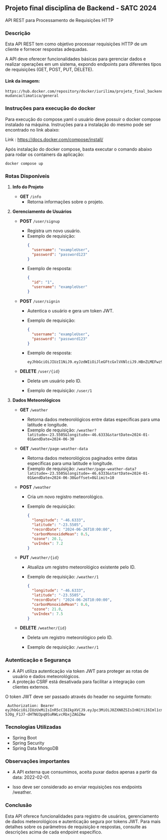 
## Projeto final disciplina de Backend - SATC 2024

API REST para Processamento de Requisições HTTP

### Descrição

Esta API REST tem como objetivo processar requisições HTTP de um cliente e fornecer respostas adequadas.

A API deve oferecer funcionalidades básicas para gerenciar dados e realizar operações em um sistema, expondo endpoints para diferentes tipos de requisições (GET, POST, PUT, DELETE).


#### Link da imagem:
```
https://hub.docker.com/repository/docker/iurilima/projeto_final_backend_satc-mudancaclimatica/general
```

### Instruções para execução do docker
Para execução do compose.yaml o usuário deve possuir o docker compose instalado na máquina. Instruções para a instalação do mesmo pode ser encontrado no link abaixo:

Link : https://docs.docker.com/compose/install/

Após instalação do docker compose, basta executar o comando abaixo para rodar os containers da aplicação:

```docker compose up```


### Rotas Disponíveis

1. **Info do Projeto**

    - **GET** `/info`
        - Retorna informações sobre o projeto.


2. **Gerenciamento de Usuários**

    - **POST** `/user/signup`
        - Registra um novo usuário.
        - Exemplo de requisição:
          ```json
          {
            "username": "exampleUser",
            "password": "password123"
          }
          ```
        - Exemplo de resposta:
          ```json
          {
            "id": "1",
            "username": "exampleUser"
          }
          ```

    - **POST** `/user/signin`
   
        - Autentica o usuário e gera um token JWT.
      
        - Exemplo de requisição:
      
          ```json
          {
            "username": "exampleUser",
            "password": "password123"
          }
          ```
          
        - Exemplo de resposta:
      
          ```
          eyJhbGciOiJIUzI1NiJ9.eyJzdWIiOiJleGFtcGxlVXNlciJ9.HBnZLMEFwz9rf6JqfN6YSeQc2sVkiSfRzBqy6XjVv0k
          ```

    - **DELETE** `/user/{id}`
   
        - Deleta um usuário pelo ID.
      
        - Exemplo de requisição: `/user/1`


3. **Dados Meteorológicos**

    - **GET** `/weather`
        - Retorna dados meteorológicos entre datas específicas para uma latitude e longitude.
        - Exemplo de requisição: `/weather?latitude=-23.5505&longitude=-46.6333&startDate=2024-01-01&endDate=2024-06-30`

    - **GET** `/weather/page-weather-data`
        - Retorna dados meteorológicos paginados entre datas específicas para uma latitude e longitude.
        - Exemplo de requisição: `/weather/page-weather-data?latitude=-23.5505&longitude=-46.6333&startDate=2024-01-01&endDate=2024-06-30&offset=0&limit=10`

    - **POST** `/weather`
        - Cria um novo registro meteorológico.
      
        - Exemplo de requisição:
      
          ```json
          {
            "longitude": "-46.6333",
            "latitude": "-23.5505",
            "recordDate": "2024-06-26T10:00:00",
            "carbonMonoxideMean": 0.5,
            "ozone": 20.1,
            "uvIndex": 7.2
          }
          ```

    - **PUT** `/weather/{id}`
        - Atualiza um registro meteorológico existente pelo ID.
      
        - Exemplo de requisição: `/weather/1`
      
          ```json
          {
            "longitude": "-46.6333",
            "latitude": "-23.5505",
            "recordDate": "2024-06-26T10:00:00",
            "carbonMonoxideMean": 0.6,
            "ozone": 21.0,
            "uvIndex": 7.5
          }
          ```

    - **DELETE** `/weather/{id}`
   
        - Deleta um registro meteorológico pelo ID.
      
        - Exemplo de requisição: `/weather/1`


### Autenticação e Segurança

- A API utiliza autenticação via token JWT para proteger as rotas de usuário e dados meteorológicos.
- A proteção CSRF está desativada para facilitar a integração com clientes externos.

O token JWT deve ser passado através do header no seguinte formato:
```
 Authorization: Bearer eyJhbGciOiJIUzUxMiIsInR5cCI6IkpXVCJ9.eyJpc3MiOiJ0ZXN0ZSIsInN1YiI6Iml1cmltYXJxdWVzQGhvdG1haWwuY29tIiwicm9sZSI6IkFETUlOIiwiaWF0IjoxNzE5MzYyOTAzLCJleHAiOjE3NzkzNjI5MDN9.dpKFuKAvP8G6BGyW4DgC3AjlgbpZ24aHLCKKHqmnBNXvGbcE1-5JOg_F1J7-dHTNU3pq0SuRWLvcRbxjZAGZAw
```


### Tecnologias Utilizadas

- Spring Boot
- Spring Security
- Spring Data MongoDB


### Observações importantes

- A API externa que consumimos, aceita puxar dados apenas a partir da data: 2022-02-01.

- Isso deve ser considerado ao enviar requisições nos endpoints /weather.


### Conclusão

Esta API oferece funcionalidades para registro de usuários, gerenciamento de dados meteorológicos e autenticação segura por tokens JWT. Para mais detalhes sobre os parâmetros de requisição e respostas, consulte as descrições acima de cada endpoint específico.
